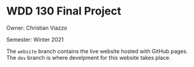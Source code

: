 # WDD 130 Final Project
Owner: Christian Viazzo

Semester: Winter 2021

The `website` branch contains the live website hosted with GitHub pages. The `dev` branch is where develpment for this website takes place.